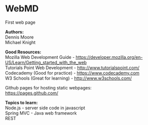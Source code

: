 # WebMD
First web page

<b> Authors: </b>
<br />
Dennis Moore
<br />
Michael Knight
<br />

<b> Good Resources: </b>
<br />
Mozilla Web Development Guide - https://developer.mozilla.org/en-US/Learn/Getting_started_with_the_web
<br />
Tutorials Point Web Development - http://www.tutorialspoint.com/
<br />
Codecademy (Good for practice) - https://www.codecademy.com
<br />
W3 Schools (Great for learning) - http://www.w3schools.com/
<br />

Github pages for hosting static webpages:
<br />
https://pages.github.com/
<br />

<b> Topics to learn: </b>
<br />
Node.js - server side code in javascript
<br />
Spring MVC - Java web framework
<br />
REST
<br />
